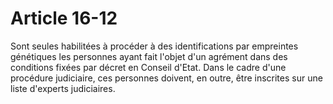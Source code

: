 # Article 16-12

Sont seules habilitées à procéder à des identifications par empreintes génétiques les personnes ayant fait l'objet d'un agrément dans des conditions fixées par décret en Conseil d'Etat. Dans le cadre d'une procédure judiciaire, ces personnes doivent, en outre, être inscrites sur une liste d'experts judiciaires.